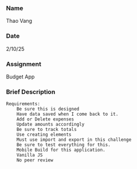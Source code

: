 ### Name
Thao Vang

### Date
2/10/25

### Assignment
Budget App

### Brief Description
    Requirements:
        Be sure this is designed
        Have data saved when I come back to it.
        Add or Delete expenses
        Update amounts accordingly
        Be sure to track totals
        Use creating elements
        Must use import and export in this challenge
        Be sure to test everything for this.
        Mobile Build for this application.
        Vanilla JS
        No peer review


